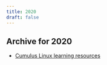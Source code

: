 ```yaml
---
title: 2020
draft: false
---
```


## Archive for 2020
- [Cumulus Linux learning resources](2020-10-18-cumulus-linux-learning-resources)
